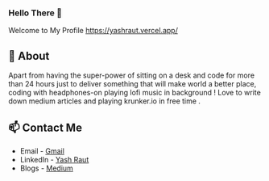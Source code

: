 ### Hello There 👋
Welcome to My Profile
https://yashraut.vercel.app/


## 🧐 About
Apart from having the super-power of sitting on a desk and code for more than 24 hours just to deliver something that will make world a better place, coding with headphones-on playing lofi music in background ! Love to write down medium articles and playing krunker.io in free time .


## 📫 Contact Me
- Email - [Gmail](https://mail.google.com/mail/u/0/?view=cm&fs=1&to=yashraut362@gmail.com&tf=1)
- LinkedIn - [Yash Raut](https://www.linkedin.com/in/yash-raut-55330715a/)
- Blogs - [Medium](https://medium.com/@yashraut361)


